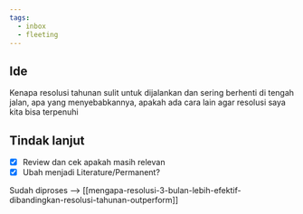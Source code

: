 ```yaml
---
tags:
  - inbox
  - fleeting
---
```


## Ide

Kenapa resolusi tahunan sulit untuk dijalankan dan sering berhenti di tengah jalan, apa yang menyebabkannya, apakah ada cara lain agar resolusi saya kita bisa terpenuhi

## Tindak lanjut

- [x] Review dan cek apakah masih relevan
- [x] Ubah menjadi Literature/Permanent?

Sudah diproses --> [[mengapa-resolusi-3-bulan-lebih-efektif-dibandingkan-resolusi-tahunan-outperform]]

